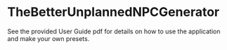 # TheBetterUnplannedNPCGenerator
See the provided User Guide pdf for details on how to use the application and make your own presets.
